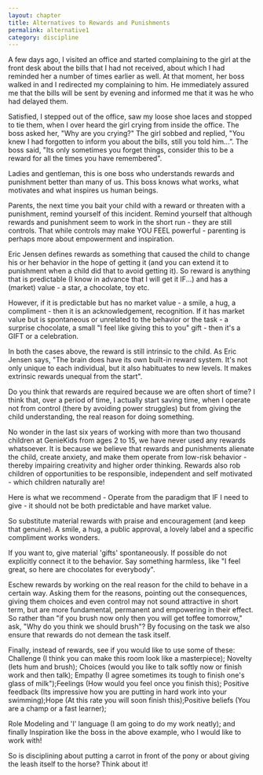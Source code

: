 ```yaml
---
layout: chapter
title: Alternatives to Rewards and Punishments
permalink: alternative1
category: discipline
---
```


A few days ago, I visited an office and started complaining to the girl at the front desk about the bills that I had not received, about which I had reminded her a number of times earlier as well. At that moment, her boss walked in and I redirected my complaining to him. He immediately assured me that the bills will be sent by evening and informed me that it was he who had delayed them.

Satisfied, I stepped out of the office, saw my loose shoe laces and stopped to tie them, when I over heard the girl crying from inside the office. The boss asked her, "Why are you crying?" The girl sobbed and replied, "You knew I had forgotten to inform you about the bills, still you told him...”. The boss said, "Its only sometimes you forget things, consider this to be a reward for all the times you have remembered".

Ladies and gentleman, this is one boss who understands rewards and punishment better than many of us. This boss knows what works, what motivates and what inspires us human beings.

Parents, the next time you bait your child with a reward or threaten with a punishment, remind yourself of this incident. Remind yourself that although rewards and punishment seem to work in the short run - they are still controls. That while controls may make YOU FEEL powerful - parenting is perhaps more about empowerment and inspiration.

Eric Jensen defines rewards as something that caused the child to change his or her behavior in the hope of getting it (and you can extend it to punishment when a child did that to avoid getting it). So reward is anything that is predictable (I know in advance that I will get it IF...) and has a (market) value - a star, a chocolate, toy etc.

However, if it is predictable but has no market value - a smile, a hug, a compliment - then it is an acknowledgement, recognition. If it has market value but is spontaneous or unrelated to the behavior or the task - a surprise chocolate, a small "I feel like giving this to you" gift - then it's a GIFT or a celebration.

In both the cases above, the reward is still intrinsic to the child. As Eric Jensen says, "The brain does have its own built-in reward system. It's not only unique to each individual, but it also habituates to new levels. It makes extrinsic rewards unequal from the start".

Do you think that rewards are required because we are often short of time? I think that, over a period of time, I actually start saving time, when I operate not from control (there by avoiding power struggles) but from giving the child understanding, the real reason for doing something.

No wonder in the last six years of working with more than two thousand children at GenieKids from ages 2 to 15, we have never used any rewards whatsoever. It is because we believe that rewards and punishments alienate the child, create anxiety, and make them operate from low-risk behavior - thereby impairing creativity and higher order thinking. Rewards also rob children of opportunities to be responsible, independent and self motivated - which children naturally are!

Here is what we recommend - Operate from the paradigm that IF I need to give - it should not be both predictable and have market value.

So substitute material rewards with praise and encouragement (and keep that genuine). A smile, a hug, a public approval, a lovely label and a specific compliment works wonders.

If you want to, give material 'gifts' spontaneously. If possible do not explicitly connect it to the behavior. Say something harmless, like "I feel great, so here are chocolates for everybody".

Eschew rewards by working on the real reason for the child to behave in a certain way. Asking them for the reasons, pointing out the consequences, giving them choices and even control may not sound attractive in short term, but are more fundamental, permanent and empowering in their effect. So rather than "if you brush now only then you will get toffee tomorrow," ask, "Why do you think we should brush"? By focusing on the task we also ensure that rewards do not demean the task itself. 

Finally, instead of rewards, see if you would like to use some of these: Challenge (I think you can make this room look like a masterpiece); Novelty (lets hum and brush); Choices (would you like to talk softly now or finish work and then talk); Empathy (I agree sometimes its tough to finish one's glass of milk");Feelings (How would you feel once you finish this); Positive feedback (Its impressive how you are putting in hard work into your swimming);Hope (At this rate you will soon finish this);Positive beliefs (You are a champ or a fast learner);

Role Modeling and 'I' language (I am going to do my work neatly); and finally Inspiration like the boss in the above example, who I would like to work with!

So is disciplining about putting a carrot in front of the pony or about giving the leash itself to the horse? Think about it!

 

